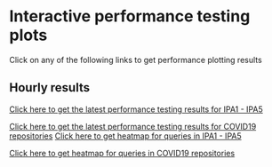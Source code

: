 # Interactive performance testing plots
Click on any of the following links to get performance plotting results
## Hourly results
[Click here to get the latest performance testing results for IPA1 - IPA5](https://sfu-ireceptor.github.io/ADC-API-Plots/ADC-API-Plots/ADC_API_performance_2020-06-04_2020-07-05.html)
 
[Click here to get the latest performance testing results for COVID19 repositories](https://sfu-ireceptor.github.io/ADC-API-Plots/ADC-API-Plots/COVID1_2-ADC_API_performance_2020-06-04_2020-07-05.html)
[Click here to get heatmap for queries in  IPA1 - IPA5](https://sfu-ireceptor.github.io/ADC-API-Plots/ADC-API-Plots/HMAP_ADC_API_performance_2020-06-04_2020-07-05.html)
 
[Click here to get heatmap for queries in  COVID19 repositories](https://sfu-ireceptor.github.io/ADC-API-Plots/ADC-API-Plots/COVID1_2-HMAP_ADC_API_performance_2020-06-04_2020-07-05.html)
